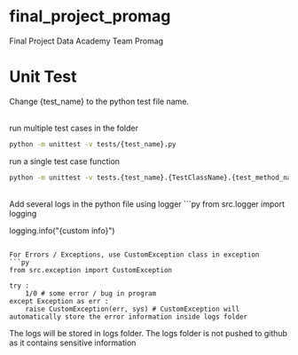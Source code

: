 # final_project_promag
Final Project Data Academy Team Promag

# Unit Test
Change {test_name} to the python test file name. <br><br>

run multiple test cases in the folder
```bash
python -m unittest -v tests/{test_name}.py
```

run a single test case function 
```bash
python -m unittest -v tests.{test_name}.{TestClassName}.{test_method_name}
```

<br>
Add several logs in the python file using logger
```py
from src.logger import logging

logging.info("{custom info}")
```

For Errors / Exceptions, use CustomException class in exception
```py
from src.exception import CustomException

try :
    1/0 # some error / bug in program
except Exception as err :
    raise CustomException(err, sys) # CustomException will automatically store the error information inside logs folder
```

The logs will be stored in logs folder. The logs folder is not pushed to github as it contains sensitive information

